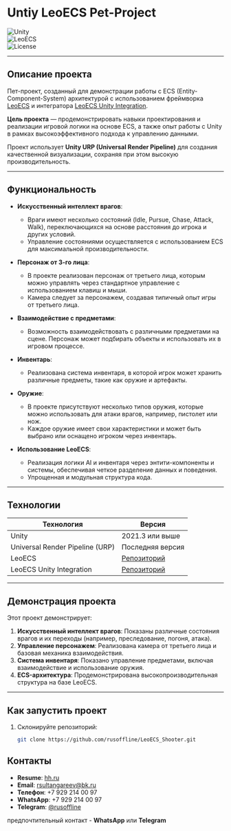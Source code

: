 # **Untiy LeoECS Pet-Project**  

![Unity](https://img.shields.io/badge/Unity-2021.3%2B-blue)  
![LeoECS](https://img.shields.io/badge/LeoECS-v1.0-green)  
![License](https://img.shields.io/badge/license-MIT-blue)  

---

## **Описание проекта**  
Пет-проект, созданный для демонстрации работы с ECS (Entity-Component-System) архитектурой с использованием фреймворка [LeoECS](https://github.com/Leopotam/ecs.git) и интегратора [LeoECS Unity Integration](https://github.com/Leopotam/ecs-unityintegration.git).  

**Цель проекта** — продемонстрировать навыки проектирования и реализации игровой логики на основе ECS, а также опыт работы с Unity в рамках высокоэффективного подхода к управлению данными.  

Проект использует **Unity URP (Universal Render Pipeline)** для создания качественной визуализации, сохраняя при этом высокую производительность.

---

## **Функциональность**  
- **Искусственный интеллект врагов**:  
  - Враги имеют несколько состояний (Idle, Pursue, Chase, Attack, Walk), переключающихся на основе расстояния до игрока и других условий.  
  - Управление состояниями осуществляется с использованием ECS для максимальной производительности.  

- **Персонаж от 3-го лица**:  
  - В проекте реализован персонаж от третьего лица, которым можно управлять через стандартное управление с использованием клавиш и мыши.  
  - Камера следует за персонажем, создавая типичный опыт игры от третьего лица.

- **Взаимодействие с предметами**:  
  - Возможность взаимодействовать с различными предметами на сцене. Персонаж может подбирать объекты и использовать их в игровом процессе.

- **Инвентарь**:  
  - Реализована система инвентаря, в которой игрок может хранить различные предметы, такие как оружие и артефакты.  

- **Оружие**:  
  - В проекте присутствуют несколько типов оружия, которые можно использовать для атаки врагов, например, пистолет или нож.  
  - Каждое оружие имеет свои характеристики и может быть выбрано или оснащено игроком через инвентарь.

- **Использование LeoECS**:  
  - Реализация логики AI и инвентаря через энтити-компоненты и системы, обеспечивая четкое разделение данных и поведения.  
  - Упрощенная и модульная структура кода.  

---

## **Технологии**  
| Технология              | Версия                      |  
|--------------------------|-----------------------------|  
| Unity                   | 2021.3 или выше            |  
| Universal Render Pipeline (URP) | Последняя версия       |  
| LeoECS                  | [Репозиторий](https://github.com/Leopotam/ecs.git) |  
| LeoECS Unity Integration | [Репозиторий](https://github.com/Leopotam/ecs-unityintegration.git) |  

---

## **Демонстрация проекта**  
Этот проект демонстрирует:  
1. **Искусственный интеллект врагов**: Показаны различные состояния врагов и их переходы (например, преследование, погоня, атака).  
2. **Управление персонажем**: Реализована камера от третьего лица и базовая механика взаимодействия.  
3. **Система инвентаря**: Показано управление предметами, включая взаимодействие и использование оружия.  
4. **ECS-архитектура**: Продемонстрирована высокопроизводительная структура на базе LeoECS.  

---

## **Как запустить проект**  
1. Склонируйте репозиторий:  
   ```bash
   git clone https://github.com/rusoffline/LeoECS_Shooter.git

## **Контакты**
- **Resume**: [hh.ru](https://ufa.hh.ru/resume/7c0eef23ff02be4b310039ed1f77645a586570)
- **Email**: rsultangareev@bk.ru  
- **Телефон**: +7 929 214 00 97  
- **WhatsApp**: +7 929 214 00 97  
- **Telegram**: [@rusoffline](https://t.me/rusoffline)

предпочтительный контакт - **WhatsApp** или **Telegram**
